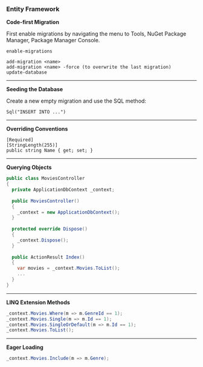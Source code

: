 ### Entity Framework

**Code-first Migration**

First enable migrations by navigating the menu to Tools, NuGet Package Manager, Package Manager Console.

```
enable-migrations
```
```
add-migration <name>
add-migration <name> -force (to overwrite the last migration)
update-database
```
---

**Seeding the Database**

Create a new empty migration and use the SQL method:
```
Sql("INSERT INTO ...")
```
---

**Overriding Conventions**

```
[Required]
[StringLength(255)]
public string Name { get; set; }
```
---

**Querying Objects**

```c#
public class MoviesController
{
  private ApplicationDbContext _context;
  
  public MoviesController()
  {
    _context = new ApplicationDbContext();
  }
  
  protected override Dispose()
  {
    _context.Dispose();
  }
  
  public ActionResult Index()
  {
    var movies = _context.Movies.ToList();
    ...
  }
}
```
---

**LINQ Extension Methods**
```c#
_context.Movies.Where(m => m.GenreId == 1);
_context.Movies.Single(m => m.Id == 1);
_context.Movies.SingleOrDefault(m => m.Id == 1);
_context.Movies.ToList();
```
---

**Eager Loading**
```c#
_context.Movies.Include(m => m.Genre);
```
